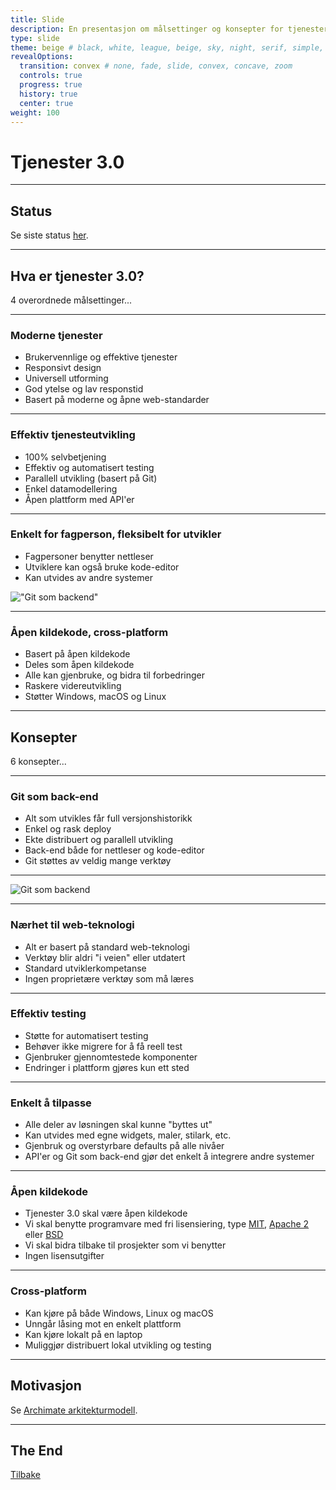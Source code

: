 ```yaml
---
title: Slide
description: En presentasjon om målsettinger og konsepter for tjenester 3.0
type: slide
theme: beige # black, white, league, beige, sky, night, serif, simple, solarized
revealOptions:
  transition: convex # none, fade, slide, convex, concave, zoom
  controls: true
  progress: true
  history: true
  center: true
weight: 100
---
```



# Tjenester 3.0

---

## Status

Se siste status [her](../status).

---

## Hva er tjenester 3.0?

4 overordnede målsettinger...

___

### Moderne tjenester

 - Brukervennlige og effektive tjenester
 - Responsivt design
 - Universell utforming
 - God ytelse og lav responstid
 - Basert på moderne og åpne web-standarder

___

### Effektiv tjenesteutvikling

 - 100% selvbetjening
 - Effektiv og automatisert testing
 - Parallell utvikling (basert på Git)
 - Enkel datamodellering
 - Åpen plattform med API'er

___

### Enkelt for fagperson, fleksibelt for utvikler

 - Fagpersoner benytter nettleser
 - Utviklere kan også bruke kode-editor
 - Kan utvides av andre systemer

!["Git som backend"](../architecture/git-as-backend.png)

___

### Åpen kildekode, cross-platform

 - Basert på åpen kildekode
 - Deles som åpen kildekode
 - Alle kan gjenbruke, og bidra til forbedringer
 - Raskere videreutvikling
 - Støtter Windows, macOS og Linux

---

## Konsepter

6 konsepter...
___

### Git som back-end

 - Alt som utvikles får full versjonshistorikk
 - Enkel og rask deploy
 - Ekte distribuert og parallell utvikling
 - Back-end både for nettleser og kode-editor
 - Git støttes av veldig mange verktøy

___

![Git som backend](../architecture/git-as-backend.png)

___

### Nærhet til web-teknologi

 - Alt er basert på standard web-teknologi
 - Verktøy blir aldri "i veien" eller utdatert
 - Standard utviklerkompetanse
 - Ingen proprietære verktøy som må læres

___

### Effektiv testing

 - Støtte for automatisert testing
 - Behøver ikke migrere for å få reell test
 - Gjenbruker gjennomtestede komponenter
 - Endringer i plattform gjøres kun ett sted

___

### Enkelt å tilpasse

 - Alle deler av løsningen skal kunne "byttes ut"
 - Kan utvides med egne widgets, maler, stilark, etc.
 - Gjenbruk og overstyrbare defaults på alle nivåer
 - API'er og Git som back-end gjør det enkelt å integrere andre systemer

___

### Åpen kildekode

 - Tjenester 3.0 skal være åpen kildekode
 - Vi skal benytte programvare med fri lisensiering, type [MIT](https://en.wikipedia.org/wiki/MIT_License), [Apache 2](https://www.apache.org/licenses/LICENSE-2.0) eller [BSD](https://en.wikipedia.org/wiki/BSD_licenses)
 - Vi skal bidra tilbake til prosjekter som vi benytter
 - Ingen lisensutgifter

___

### Cross-platform

 - Kan kjøre på både Windows, Linux og macOS
 - Unngår låsing mot en enkelt plattform
 - Kan kjøre lokalt på en laptop
 - Muliggjør distribuert lokal utvikling og testing

---

## Motivasjon

Se [Archimate arkitekturmodell](https://altinn.github.io/ark-2020/706502fc-f537-48f3-90d5-6f7943ff08e0/views/4ec9466c-f59c-4a3c-985d-bd9b826a8faf.html).

---

## The End

[Tilbake](../)
